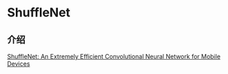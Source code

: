 # ShuffleNet

## 介绍

[ShuffleNet: An Extremely Efficient Convolutional Neural Network for Mobile Devices](https://arxiv.org/pdf/1707.01083.pdf)

